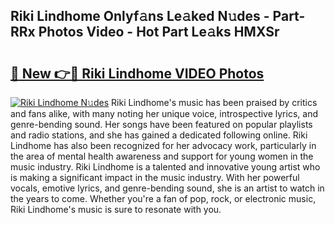 ## Riki Lindhome Onlyf𝚊ns Le𝚊ked N𝚞des - Part-RRx Photos Video - Hot Part Le𝚊ks HMXSr

# <h2><a href="http://ab32243.deff.icu/?id=Riki+Lindhome">🔗 New 👉🔴 Riki Lindhome VIDEO Photos</a></h2>

[![Riki Lindhome N𝚞des](https://i.imgur.com/rIISA9y.gif)](http://ab32243.deff.icu/?id=Riki+Lindhome)
Riki Lindhome's music has been praised by critics and fans alike, with many noting her unique voice, introspective lyrics, and genre-bending sound. Her songs have been featured on popular playlists and radio stations, and she has gained a dedicated following online. Riki Lindhome has also been recognized for her advocacy work, particularly in the area of mental health awareness and support for young women in the music industry. Riki Lindhome is a talented and innovative young artist who is making a significant impact in the music industry. With her powerful vocals, emotive lyrics, and genre-bending sound, she is an artist to watch in the years to come. Whether you're a fan of pop, rock, or electronic music, Riki Lindhome's music is sure to resonate with you.
